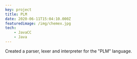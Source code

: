 ```yaml
---
key: project
title: PLM
date: 2020-06-11T15:04:10.000Z
featuredimage: /img/chemex.jpg
tech:
    - JavaCC
    - Java
---
```


Created a parser, lexer and interpreter for the "PLM" language.

